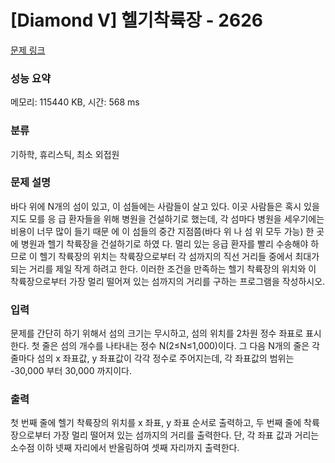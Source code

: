 # [Diamond V] 헬기착륙장 - 2626 

[문제 링크](https://www.acmicpc.net/problem/2626) 

### 성능 요약

메모리: 115440 KB, 시간: 568 ms

### 분류

기하학, 휴리스틱, 최소 외접원

### 문제 설명

<p>
	바다 위에 N개의 섬이 있고, 이 섬들에는 사람들이 살고 있다. 이곳 사람들은 혹시 있을지도 모를 응 급 환자들을 위해 병원을 건설하기로 했는데, 각 섬마다 병원을 세우기에는 비용이 너무 많이 들기 때문 에 이 섬들의 중간 지점쯤(바다 위 나 섬 위 모두 가능) 한 곳에 병원과 헬기 착륙장을 건설하기로 하였 다. 멀리 있는 응급 환자를 빨리 수송해야 하므로 이 헬기 착륙장의 위치는 착륙장으로부터 각 섬까지의 직선 거리들 중에서 최대가 되는 거리를 제일 작게 하려고 한다. 이러한 조건을 만족하는 헬기 착륙장의 위치와 이 착륙장으로부터 가장 멀리 떨어져 있는 섬까지의 거리를 구하는 프로그램을 작성하시오.</p>

### 입력 

 <p>
	문제를 간단히 하기 위해서 섬의 크기는 무시하고, 섬의 위치를 2차원 정수 좌표로 표시한다. 첫 줄은 섬의 개수를 나타내는 정수 N(2≤N≤1,000)이다. 그 다음 N개의 줄은 각 줄마다 섬의 x 좌표값, y 좌표값이 각각 정수로 주어지는데, 각 좌표값의 범위는 -30,000 부터 30,000 까지이다.</p>

### 출력 

 <p>
	첫 번째 줄에 헬기 착륙장의 위치를 x 좌표, y 좌표 순서로 출력하고, 두 번째 줄에 착륙장으로부터 가장 멀리 떨어져 있는 섬까지의 거리를 출력한다. 단, 각 좌표 값과 거리는 소수점 이하 넷째 자리에서 반올림하여 셋째 자리까지 출력한다.</p>

